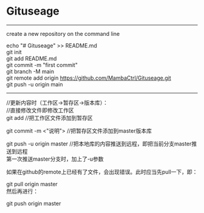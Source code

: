 # Gituseage

---------------------------------------------------------------------------------------------------------------
create a new repository on the command line  

echo "# Gituseage" >> README.md  
git init  
git add README.md  
git commit -m "first commit"  
git branch -M main  
git remote add origin https://github.com/MambaCtrl/Gituseage.git  
git push -u origin main  

--------------------------------------------------------------------------------------------------------------
//更新内容时（工作区->暂存区->版本库）：    
//直接修改文件即修改工作区    			
git add <filename>  //把工作区文件添加到暂存区  

git commit -m <"说明"> //把暂存区文件添加到master版本库  

git push -u origin master //把本地库的内容推送到远程，即把当前分支master推送到远程  
                             第一次推送master分支时，加上了-u参数  

如果在github的remote上已经有了文件，会出现错误。此时应当先pull一下，即：  

git pull origin master  
然后再进行：  

git push origin master  
